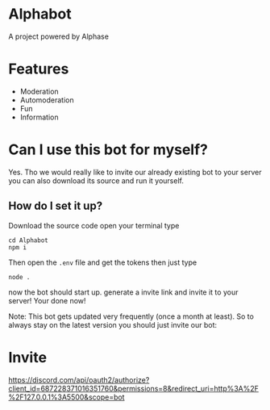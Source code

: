 # Alphabot
A project powered by Alphase

# Features
- Moderation
- Automoderation
- Fun
- Information

# Can I use this bot for myself?
Yes. Tho we would really like to invite our already existing bot to your server you can also download its source and run it yourself.

## How do I set it up?
Download the source code
open your terminal
type
```log
cd Alphabot
npm i
```
Then open the `.env` file and get the tokens
then just type 
```log
node .
```

now the bot should start up.
generate a invite link and invite it to your server!
Your done now!

Note: This bot gets updated very frequently (once a month at least). So to always stay on the latest version you should just invite our bot:

# Invite
https://discord.com/api/oauth2/authorize?client_id=687228371016351760&permissions=8&redirect_uri=http%3A%2F%2F127.0.0.1%3A5500&scope=bot
